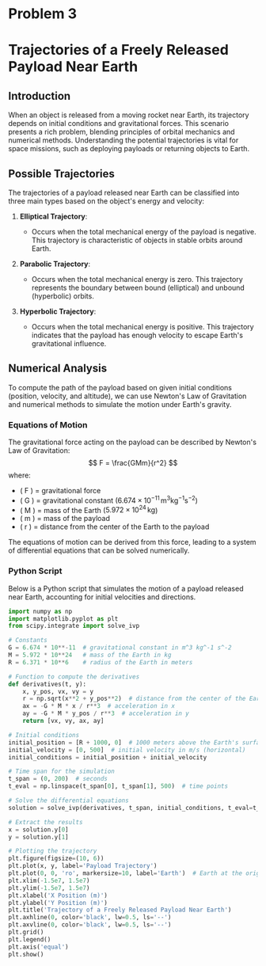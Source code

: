 # Problem 3
# Trajectories of a Freely Released Payload Near Earth

## Introduction

When an object is released from a moving rocket near Earth, its trajectory depends on initial conditions and gravitational forces. This scenario presents a rich problem, blending principles of orbital mechanics and numerical methods. Understanding the potential trajectories is vital for space missions, such as deploying payloads or returning objects to Earth.

## Possible Trajectories

The trajectories of a payload released near Earth can be classified into three main types based on the object's energy and velocity:

1. **Elliptical Trajectory**:
   - Occurs when the total mechanical energy of the payload is negative. This trajectory is characteristic of objects in stable orbits around Earth.

2. **Parabolic Trajectory**:
   - Occurs when the total mechanical energy is zero. This trajectory represents the boundary between bound (elliptical) and unbound (hyperbolic) orbits.

3. **Hyperbolic Trajectory**:
   - Occurs when the total mechanical energy is positive. This trajectory indicates that the payload has enough velocity to escape Earth's gravitational influence.

## Numerical Analysis

To compute the path of the payload based on given initial conditions (position, velocity, and altitude), we can use Newton's Law of Gravitation and numerical methods to simulate the motion under Earth's gravity.

### Equations of Motion

The gravitational force acting on the payload can be described by Newton's Law of Gravitation:
$$
F = \frac{GMm}{r^2}
$$
where:
- \( F \) = gravitational force
- \( G \) = gravitational constant ($6.674 \times 10^{-11} \, \text{m}^3 \text{kg}^{-1} \text{s}^{-2}$)
- \( M \) = mass of the Earth ($5.972 \times 10^{24} \, \text{kg}$)
- \( m \) = mass of the payload
- \( r \) = distance from the center of the Earth to the payload

The equations of motion can be derived from this force, leading to a system of differential equations that can be solved numerically.

### Python Script

Below is a Python script that simulates the motion of a payload released near Earth, accounting for initial velocities and directions.

```python
import numpy as np
import matplotlib.pyplot as plt
from scipy.integrate import solve_ivp

# Constants
G = 6.674 * 10**-11  # gravitational constant in m^3 kg^-1 s^-2
M = 5.972 * 10**24   # mass of the Earth in kg
R = 6.371 * 10**6    # radius of the Earth in meters

# Function to compute the derivatives
def derivatives(t, y):
    x, y_pos, vx, vy = y
    r = np.sqrt(x**2 + y_pos**2)  # distance from the center of the Earth
    ax = -G * M * x / r**3  # acceleration in x
    ay = -G * M * y_pos / r**3  # acceleration in y
    return [vx, vy, ax, ay]

# Initial conditions
initial_position = [R + 1000, 0]  # 1000 meters above the Earth's surface
initial_velocity = [0, 500]  # initial velocity in m/s (horizontal)
initial_conditions = initial_position + initial_velocity

# Time span for the simulation
t_span = (0, 200)  # seconds
t_eval = np.linspace(t_span[0], t_span[1], 500)  # time points

# Solve the differential equations
solution = solve_ivp(derivatives, t_span, initial_conditions, t_eval=t_eval)

# Extract the results
x = solution.y[0]
y = solution.y[1]

# Plotting the trajectory
plt.figure(figsize=(10, 6))
plt.plot(x, y, label='Payload Trajectory')
plt.plot(0, 0, 'ro', markersize=10, label='Earth')  # Earth at the origin
plt.xlim(-1.5e7, 1.5e7)
plt.ylim(-1.5e7, 1.5e7)
plt.xlabel('X Position (m)')
plt.ylabel('Y Position (m)')
plt.title('Trajectory of a Freely Released Payload Near Earth')
plt.axhline(0, color='black', lw=0.5, ls='--')
plt.axvline(0, color='black', lw=0.5, ls='--')
plt.grid()
plt.legend()
plt.axis('equal')
plt.show()

